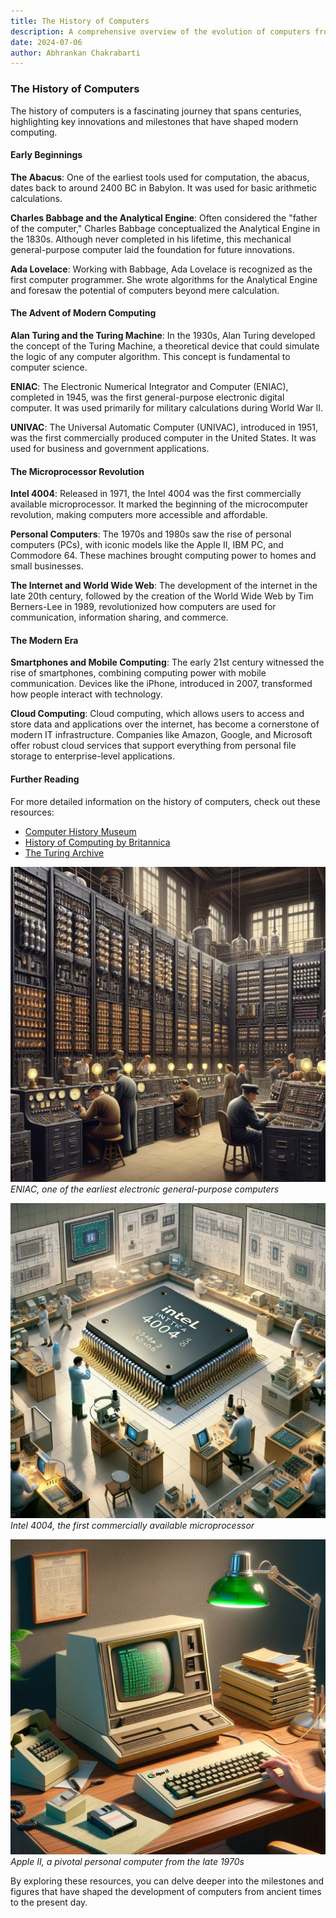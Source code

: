 ```yaml
---
title: The History of Computers
description: A comprehensive overview of the evolution of computers from ancient tools to modern-day innovations.
date: 2024-07-06
author: Abhrankan Chakrabarti
---
```


### The History of Computers

The history of computers is a fascinating journey that spans centuries, highlighting key innovations and milestones that have shaped modern computing.

#### Early Beginnings

**The Abacus**: One of the earliest tools used for computation, the abacus, dates back to around 2400 BC in Babylon. It was used for basic arithmetic calculations.

**Charles Babbage and the Analytical Engine**: Often considered the "father of the computer," Charles Babbage conceptualized the Analytical Engine in the 1830s. Although never completed in his lifetime, this mechanical general-purpose computer laid the foundation for future innovations.

**Ada Lovelace**: Working with Babbage, Ada Lovelace is recognized as the first computer programmer. She wrote algorithms for the Analytical Engine and foresaw the potential of computers beyond mere calculation.

#### The Advent of Modern Computing

**Alan Turing and the Turing Machine**: In the 1930s, Alan Turing developed the concept of the Turing Machine, a theoretical device that could simulate the logic of any computer algorithm. This concept is fundamental to computer science.

**ENIAC**: The Electronic Numerical Integrator and Computer (ENIAC), completed in 1945, was the first general-purpose electronic digital computer. It was used primarily for military calculations during World War II.

**UNIVAC**: The Universal Automatic Computer (UNIVAC), introduced in 1951, was the first commercially produced computer in the United States. It was used for business and government applications.

#### The Microprocessor Revolution

**Intel 4004**: Released in 1971, the Intel 4004 was the first commercially available microprocessor. It marked the beginning of the microcomputer revolution, making computers more accessible and affordable.

**Personal Computers**: The 1970s and 1980s saw the rise of personal computers (PCs), with iconic models like the Apple II, IBM PC, and Commodore 64. These machines brought computing power to homes and small businesses.

**The Internet and World Wide Web**: The development of the internet in the late 20th century, followed by the creation of the World Wide Web by Tim Berners-Lee in 1989, revolutionized how computers are used for communication, information sharing, and commerce.

#### The Modern Era

**Smartphones and Mobile Computing**: The early 21st century witnessed the rise of smartphones, combining computing power with mobile communication. Devices like the iPhone, introduced in 2007, transformed how people interact with technology.

**Cloud Computing**: Cloud computing, which allows users to access and store data and applications over the internet, has become a cornerstone of modern IT infrastructure. Companies like Amazon, Google, and Microsoft offer robust cloud services that support everything from personal file storage to enterprise-level applications.

#### Further Reading

For more detailed information on the history of computers, check out these resources:

- [Computer History Museum](https://www.computerhistory.org/)
- [History of Computing by Britannica](https://www.britannica.com/technology/history-of-computing)
- [The Turing Archive](http://www.turingarchive.org/)

![ENIAC](/assets/images/eniac.webp)
*ENIAC, one of the earliest electronic general-purpose computers*

![Intel 4004](/assets/images/intel4004.webp)
*Intel 4004, the first commercially available microprocessor*

![Apple II](/assets/images/apple2.webp)
*Apple II, a pivotal personal computer from the late 1970s*

By exploring these resources, you can delve deeper into the milestones and figures that have shaped the development of computers from ancient times to the present day.